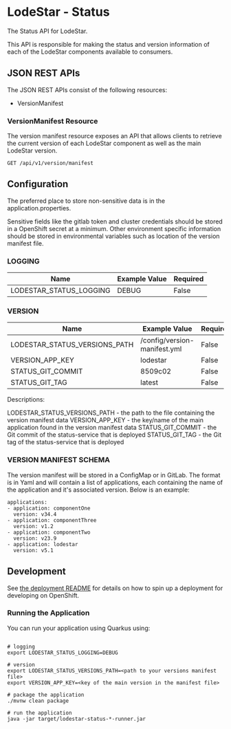 # LodeStar - Status

The Status API for LodeStar.

This API is responsible for making the status and version information of each of the LodeStar components available to consumers.

## JSON REST APIs

The JSON REST APIs consist of the following resources:

* VersionManifest

### VersionManifest Resource

The version manifest resource exposes an API that allows clients to retrieve the current version of each LodeStar component as well as the main LodeStar version.

```
GET /api/v1/version/manifest
```

## Configuration

The preferred place to store non-sensitive data is in the application.properties.

Sensitive fields like the gitlab token and cluster credentials should be stored in a OpenShift secret at a minimum. Other environment specific information should be stored in environmental variables such as location of the version manifest file.

### LOGGING

| Name | Example Value | Required |
|------|---------------|----------|
| LODESTAR_STATUS_LOGGING | DEBUG | False |

### VERSION

| Name | Example Value | Required |
|------|---------------|----------|
| LODESTAR_STATUS_VERSIONS_PATH | /config/version-manifest.yml | False |
| VERSION_APP_KEY | lodestar | False |
| STATUS_GIT_COMMIT | 8509c02 | False |
| STATUS_GIT_TAG | latest | False |

Descriptions:

LODESTAR_STATUS_VERSIONS_PATH - the path to the file containing the version manifest data
VERSION_APP_KEY - the key/name of the main application found in the version manifest data
STATUS_GIT_COMMIT - the Git commit of the status-service that is deployed
STATUS_GIT_TAG - the Git tag of the status-service that is deployed

### VERSION MANIFEST SCHEMA

The version manifest will be stored in a ConfigMap or in GitLab.  The format is in Yaml and will contain a list of applications, each containing the name of the application and it's associated version.  Below is an example:

```
applications:
- application: componentOne
  version: v34.4
- application: componentThree
  version: v1.2
- application: componentTwo
  version: v23.9
- application: lodestar
  version: v5.1
```

## Development

See [the deployment README](deployment/README.md) for details on how to spin up a deployment for developing on OpenShift.

### Running the Application 

You can run your application using Quarkus using:

```

# logging
export LODESTAR_STATUS_LOGGING=DEBUG

# version
export LODESTAR_STATUS_VERSIONS_PATH=<path to your versions manifest file>
export VERSION_APP_KEY=<key of the main version in the manifest file>

# package the application
./mvnw clean package

# run the application
java -jar target/lodestar-status-*-runner.jar
```


